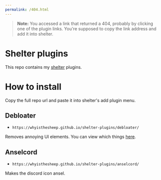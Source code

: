 ```yaml
---
permalink: /404.html
---
```

> **Note:** You accessed a link that returned a 404, probably by clicking one of the plugin links. You're supposed to copy the link address and add it into shelter.

# Shelter plugins

This repo contains my [shelter](https://github.com/uwu/shelter/) plugins.

# How to install
Copy the full repo url and paste it into shelter's add plugin menu.


## Debloater
- `https://whyisthesheep.github.io/shelter-plugins/debloater/`

Removes annoying UI elements. You can view which things [here](https://raw.githubusercontent.com/whyisthesheep/shelter-plugins/main/plugins/debloater/index.jsx).

## Anselcord
- `https://whyisthesheep.github.io/shelter-plugins/anselcord/`

Makes the discord icon ansel.
